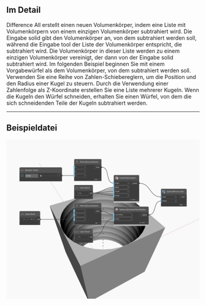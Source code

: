 ## Im Detail
Difference All erstellt einen neuen Volumenkörper, indem eine Liste mit Volumenkörpern von einem einzigen Volumenkörper subtrahiert wird. Die Eingabe solid gibt den Volumenkörper an, von dem subtrahiert werden soll, während die Eingabe tool der Liste der Volumenkörper entspricht, die subtrahiert wird. Die Volumenkörper in dieser Liste werden zu einem einzigen Volumenkörper vereinigt, der dann von der Eingabe solid subtrahiert wird. Im folgenden Beispiel beginnen Sie mit einem Vorgabewürfel als dem Volumenkörper, von dem subtrahiert werden soll. Verwenden Sie eine Reihe von Zahlen-Schiebereglern, um die Position und den Radius einer Kugel zu steuern. Durch die Verwendung einer Zahlenfolge als Z-Koordinate erstellen Sie eine Liste mehrerer Kugeln. Wenn die Kugeln den Würfel schneiden, erhalten Sie einen Würfel, von dem die sich schneidenden Teile der Kugeln subtrahiert werden.
___
## Beispieldatei

![DifferenceAll](./Autodesk.DesignScript.Geometry.Solid.DifferenceAll_img.jpg)

